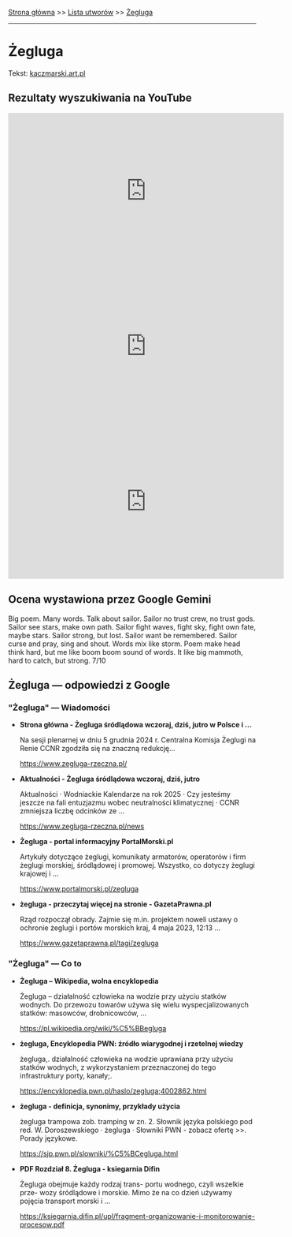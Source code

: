[Strona główna](../index.md) >> [Lista utworów](../list.md) >> [Żegluga](706.md)

---

# Żegluga

Tekst: [kaczmarski.art.pl](https://www.kaczmarski.art.pl/tworczosc/wiersze/zegluga/)

## Rezultaty wyszukiwania na YouTube

<iframe width="560" height="315" src="https://www.youtube.com/embed/AYW1-Lkrlpk?si=IdontcarewhotheIRSsendsImnotpayingtaxes" title="YouTube video player" frameborder="0" allow="accelerometer; autoplay; clipboard-write; encrypted-media; gyroscope; picture-in-picture; web-share" referrerpolicy="strict-origin-when-cross-origin" allowfullscreen></iframe>

<iframe width="560" height="315" src="https://www.youtube.com/embed/n1i7VTf-6RI?si=IdontcarewhotheIRSsendsImnotpayingtaxes" title="YouTube video player" frameborder="0" allow="accelerometer; autoplay; clipboard-write; encrypted-media; gyroscope; picture-in-picture; web-share" referrerpolicy="strict-origin-when-cross-origin" allowfullscreen></iframe>

<iframe width="560" height="315" src="https://www.youtube.com/embed/39DQa6gExzc?si=IdontcarewhotheIRSsendsImnotpayingtaxes" title="YouTube video player" frameborder="0" allow="accelerometer; autoplay; clipboard-write; encrypted-media; gyroscope; picture-in-picture; web-share" referrerpolicy="strict-origin-when-cross-origin" allowfullscreen></iframe>

## Ocena wystawiona przez Google Gemini

Big poem. Many words. Talk about sailor. Sailor no trust crew, no trust gods. Sailor see stars, make own path. Sailor fight waves, fight sky, fight own fate, maybe stars. Sailor strong, but lost. Sailor want be remembered. Sailor curse and pray, sing and shout. Words mix like storm. Poem make head think hard, but me like boom boom sound of words. It like big mammoth, hard to catch, but strong. 7/10


## Żegluga — odpowiedzi z Google

### "Żegluga" — Wiadomości

- **Strona główna - Żegluga śródlądowa wczoraj, dziś, jutro w Polsce i ...**

    Na sesji plenarnej w dniu 5 grudnia 2024 r. Centralna Komisja Żeglugi na Renie CCNR zgodziła się na znaczną redukcję... 

   <https://www.zegluga-rzeczna.pl/>
- **Aktualności - Żegluga śródlądowa wczoraj, dziś, jutro**

    Aktualności · Wodniackie Kalendarze na rok 2025 · Czy jesteśmy jeszcze na fali entuzjazmu wobec neutralności klimatycznej · CCNR zmniejsza liczbę odcinków ze ... 

   <https://www.zegluga-rzeczna.pl/news>
- **Żegluga - portal informacyjny  PortalMorski.pl**

    Artykuły dotyczące żeglugi, komunikaty armatorów, operatorów i firm żeglugi morskiej, śródlądowej i promowej. Wszystko, co dotyczy żeglugi krajowej i ... 

   <https://www.portalmorski.pl/zegluga>
- **żegluga - przeczytaj więcej na stronie - GazetaPrawna.pl**

    Rząd rozpoczął obrady. Zajmie się m.in. projektem noweli ustawy o ochronie żeglugi i portów morskich kraj, 4 maja 2023, 12:13 ... 

   <https://www.gazetaprawna.pl/tagi/zegluga>

### "Żegluga" — Co to

- **Żegluga – Wikipedia, wolna encyklopedia**

    Żegluga – działalność człowieka na wodzie przy użyciu statków wodnych. Do przewozu towarów używa się wielu wyspecjalizowanych statków: masowców, drobnicowców, ... 

   <https://pl.wikipedia.org/wiki/%C5%BBegluga>
- **żegluga, Encyklopedia PWN: źródło wiarygodnej i rzetelnej wiedzy**

    żegluga,. działalność człowieka na wodzie uprawiana przy użyciu statków wodnych, z wykorzystaniem przeznaczonej do tego infrastruktury porty, kanały;. 

   <https://encyklopedia.pwn.pl/haslo/zegluga;4002862.html>
- **żegluga - definicja, synonimy, przykłady użycia**

    żegluga trampowa zob. tramping w zn. 2. Słownik języka polskiego pod red. W. Doroszewskiego · żegluga · Słowniki PWN - zobacz ofertę >>. Porady językowe. 

   <https://sjp.pwn.pl/slowniki/%C5%BCegluga.html>
- **PDF Rozdział 8. Żegluga - ksiegarnia Difin**

    Żegluga obejmuje każdy rodzaj trans- portu wodnego, czyli wszelkie prze- wozy śródlądowe i morskie. Mimo że na co dzień używamy pojęcia transport morski i ... 

   <https://ksiegarnia.difin.pl/upl/fragment-organizowanie-i-monitorowanie-procesow.pdf>

